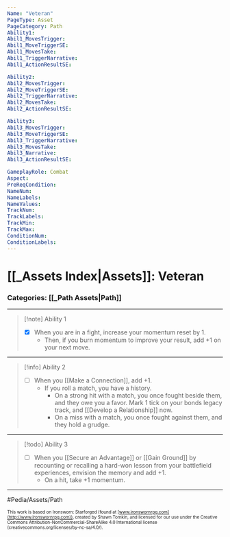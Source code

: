 ```yaml
---
Name: "Veteran"
PageType: Asset
PageCategory: Path
Ability1:
Abil1_MovesTrigger:
Abil1_MoveTriggerSE:
Abil1_MovesTake:
Abil1_TriggerNarrative:
Abil1_ActionResultSE:

Ability2:
Abil2_MovesTrigger:
Abil2_MoveTriggerSE:
Abil2_TriggerNarrative:
Abil2_MovesTake:
Abil2_ActionResultSE:

Ability3:
Abil3_MovesTrigger:
Abil3_MoveTriggerSE:
Abil3_TriggerNarrative:
Abil3_MovesTake:
Abil3_Narrative:
Abil3_ActionResultSE:

GameplayRole: Combat
Aspect:
PreReqCondition: 
NameNum:
NameLabels:
NameValues:
TrackNum:
TrackLabels:
TrackMin:
TrackMax:
ConditionNum:
ConditionLabels:
---
```

# [[_Assets Index|Assets]]: Veteran
### Categories: [[_Path Assets|Path]]
___
> [!note] Ability 1
> - [x] When you are in a fight, increase your momentum reset by 1. 
> 	- Then, if you burn momentum to improve your result, add +1 on your next move.
___
> [!info] Ability 2
> - [ ] When you [[Make a Connection]], add +1. 
> 	- If you roll a match, you have a history. 
> 		- On a strong hit with a match, you once fought beside them, and they owe you a favor. Mark 1 tick on your bonds legacy track, and [[Develop a Relationship]] now. 
> 		- On a miss with a match, you once fought against them, and they hold a grudge.
___
> [!todo] Ability 3
> - [ ] When you [[Secure an Advantage]] or [[Gain Ground]] by recounting or recalling a hard-won lesson from your battlefield experiences, envision the memory and add +1. 
> 	- On a hit, take +1 momentum.
___

#Pedia/Assets/Path 

<font size=-2>This work is based on Ironsworn: Starforged (found at [www.ironswornrpg.com](http://www.ironswornrpg.com)), created by Shawn Tomkin, and licensed for our use under the Creative Commons Attribution-NonCommercial-ShareAlike 4.0 International license  (creativecommons.org/licenses/by-nc-sa/4.0/).</font>